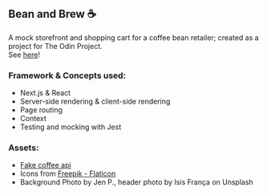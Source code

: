 ## Bean and Brew ☕️
A mock storefront and shopping cart for a coffee bean retailer; created as a project for The Odin Project. \
See [here](https://bean-and-brew-pi.vercel.app/)!

### Framework & Concepts used:
* Next.js & React
* Server-side rendering & client-side rendering
* Page routing
* Context
* Testing and mocking with Jest

### Assets: 
* [Fake coffee api](https://fake-coffee-api.vercel.app/)
* Icons from [Freepik - Flaticon](https://www.flaticon.com/free-icons)
*  Background Photo by Jen P., header photo by Isis França on Unsplash
